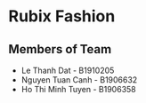 # Rubix Fashion

## Members of Team

- Le Thanh Dat - B1910205
- Nguyen Tuan Canh - B1906632
- Ho Thi Minh Tuyen - B1906358

